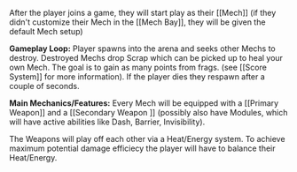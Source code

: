 After the player joins a game, they will start play as their [[Mech]] (if they didn't customize their Mech  in the [[Mech Bay]], they will be given the default Mech setup)

**Gameplay Loop:**
Player spawns into the arena and seeks other Mechs to destroy. Destroyed Mechs drop Scrap which can be picked up to heal your own Mech. The goal is to gain as many points from frags. (see [[Score System]] for more information). If the player dies they respawn after a couple of seconds.

**Main Mechanics/Features:** 
Every Mech will be equipped with a [[Primary Weapon]] and a [[Secondary Weapon ]] (possibly also have Modules, which will have active abilities like Dash, Barrier, Invisibility).

The Weapons will play off each other via a Heat/Energy system. To achieve maximum potential damage efficiecy the player will have to balance their Heat/Energy.


